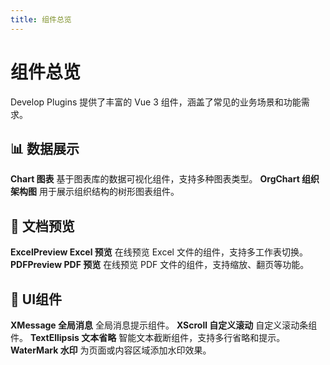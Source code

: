 ```yaml
---
title: 组件总览
---
```


# 组件总览

Develop Plugins 提供了丰富的 Vue 3 组件，涵盖了常见的业务场景和功能需求。

<script setup>
import { withBase } from 'vitepress'
</script>

## 📊 数据展示
<n-grid cols="2" x-gap="16" y-gap="16">
  <n-gi>
    <a :href="withBase('/components/chart')" style="text-decoration: none; color: inherit;">
      <n-card hoverable size="small">
        <n-space vertical size="small">
          <strong>Chart 图表</strong>
          <span>基于图表库的数据可视化组件，支持多种图表类型。</span>
        </n-space>
      </n-card>
    </a>
  </n-gi>
  <n-gi>
    <a :href="withBase('/components/org-chart')" style="text-decoration: none; color: inherit;">
      <n-card hoverable size="small">
        <n-space vertical size="small">
          <strong>OrgChart 组织架构图</strong>
          <span>用于展示组织结构的树形图表组件。</span>
        </n-space>
      </n-card>
    </a>
  </n-gi>
</n-grid>

## 📄 文档预览
<n-grid cols="2" x-gap="16" y-gap="16">
  <n-gi>
    <a :href="withBase('/components/excel-preview')" style="text-decoration: none; color: inherit;">
      <n-card hoverable size="small">
        <n-space vertical size="small">
          <strong>ExcelPreview Excel 预览</strong>
          <span>在线预览 Excel 文件的组件，支持多工作表切换。</span>
        </n-space>
      </n-card>
    </a>
  </n-gi>
  <n-gi>
    <a :href="withBase('/components/pdf-preview')" style="text-decoration: none; color: inherit;">
      <n-card hoverable size="small">
        <n-space vertical size="small">
          <strong>PDFPreview PDF 预览</strong>
          <span>在线预览 PDF 文件的组件，支持缩放、翻页等功能。</span>
        </n-space>
      </n-card>
    </a>
  </n-gi>
</n-grid>

## 🎨 UI组件
<n-grid cols="2" x-gap="16" y-gap="16">
  <n-gi>
    <a :href="withBase('/components/x-message')" style="text-decoration: none; color: inherit;">
      <n-card hoverable size="small">
        <n-space vertical size="small">
          <strong>XMessage 全局消息</strong>
          <span>全局消息提示组件。</span>
        </n-space>
      </n-card>
    </a>
  </n-gi>
  <n-gi>
    <a :href="withBase('/components/x-scroll')" style="text-decoration: none; color: inherit;">
      <n-card hoverable size="small">
        <n-space vertical size="small">
          <strong>XScroll 自定义滚动</strong>
          <span>自定义滚动条组件。</span>
        </n-space>
      </n-card>
    </a>
  </n-gi>
  <n-gi>
    <a :href="withBase('/components/text-ellipsis')" style="text-decoration: none; color: inherit;">
      <n-card hoverable size="small">
        <n-space vertical size="small">
          <strong>TextEllipsis 文本省略</strong>
          <span>智能文本截断组件，支持多行省略和提示。</span>
        </n-space>
      </n-card>
    </a>
  </n-gi>
  <n-gi>
    <a :href="withBase('/components/water-mark')" style="text-decoration: none; color: inherit;">
      <n-card hoverable size="small">
        <n-space vertical size="small">
          <strong>WaterMark 水印</strong>
          <span>为页面或内容区域添加水印效果。</span>
        </n-space>
      </n-card>
    </a>
  </n-gi>
</n-grid>